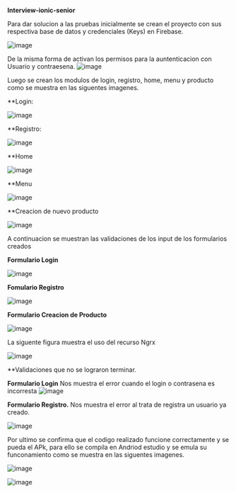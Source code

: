 **Interview-ionic-senior**

 
 Para dar solucion a las pruebas inicialmente se crean el proyecto con sus respectiva base de datos y credenciales (Keys) en Firebase.
 
 ![image](https://user-images.githubusercontent.com/27816405/183230383-21c34eae-cbc7-41bc-9a6d-f82f59362674.png)

De la misma forma de activan los permisos para la auntenticacion con Usuario y contraesena.
![image](https://user-images.githubusercontent.com/27816405/183230413-270f9721-e2d0-4770-9cb4-c16ae88e0380.png)

Luego se crean los modulos de login, registro, home, menu y producto como se muestra en las siguentes imagenes.

**Login:

![image](https://user-images.githubusercontent.com/27816405/183230470-10bb0a23-5500-4c9d-9fdb-4e28d6771b70.png)


**Registro:

![image](https://user-images.githubusercontent.com/27816405/183230517-c47e2d8c-09f5-4567-ab86-03ed3e4a152e.png)

**Home

![image](https://user-images.githubusercontent.com/27816405/183230531-d4f8fc2f-fc33-4246-8542-1019fe968773.png)

**Menu

![image](https://user-images.githubusercontent.com/27816405/183230545-1d53a974-69b2-40f9-93c3-5c855bcbf404.png)

**Creacion de nuevo producto

![image](https://user-images.githubusercontent.com/27816405/183230564-1537e9d7-7517-4398-8151-55cdbc0580f9.png)

A continuacion se muestran las validaciones de los input de los formularios  creados

**Formulario Login**

![image](https://user-images.githubusercontent.com/27816405/183230617-0a5e8f32-deac-41c7-9893-69b155c3e762.png)

**Fomulario Registro**

![image](https://user-images.githubusercontent.com/27816405/183230645-623fb31d-0b07-470c-8669-a875d7324685.png)


**Formulario Creacion de Producto**

![image](https://user-images.githubusercontent.com/27816405/183230670-2f93cd12-ade4-4289-bd4c-45d81761a615.png)


La siguente figura muestra el uso del recurso Ngrx

![image](https://user-images.githubusercontent.com/27816405/183230723-73567556-8ed5-4e8e-81ee-605f0d02e679.png)


**Validaciones que no se lograron terminar.

**Formulario Login**
Nos muestra el error cuando el login o contrasena es incorresta
![image](https://user-images.githubusercontent.com/27816405/183230973-29b503dd-e846-403e-87f7-5034d497a86b.png)

**Formulario Registro.**
Nos muestra el error al trata de registra un usuario ya creado.

![image](https://user-images.githubusercontent.com/27816405/183231091-e5551049-4e2b-4036-a066-d44fd598bc8b.png)


Por ultimo se confirma que el codigo realizado funcione correctamente y se pueda el APk, para ello se compila en Andriod estudio y se emula su funconamiento como se muestra en las siguentes imagenes.

![image](https://user-images.githubusercontent.com/27816405/183233236-82930bbc-2d76-4836-97d5-2e5815caf0cb.png)


![image](https://user-images.githubusercontent.com/27816405/183233529-1724a091-f9e3-4f47-b821-f39e0b438dc1.png)


